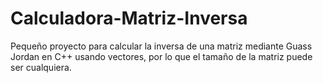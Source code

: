 # Calculadora-Matriz-Inversa
Pequeño proyecto para calcular la inversa de una matriz mediante Guass Jordan en C++ usando vectores, por lo que el tamaño de la matriz puede ser cualquiera.
